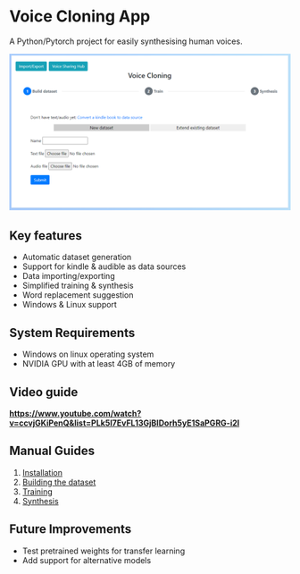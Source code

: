 # Voice Cloning App
A Python/Pytorch project for easily synthesising human voices.

![Preview](preview.png "Preview")

## Key features
- Automatic dataset generation
- Support for kindle & audible as data sources
- Data importing/exporting
- Simplified training & synthesis
- Word replacement suggestion
- Windows & Linux support

## System Requirements
- Windows on linux operating system
- NVIDIA GPU with at least 4GB of memory

## Video guide

**https://www.youtube.com/watch?v=ccvjGKiPenQ&list=PLk5I7EvFL13GjBIDorh5yE1SaPGRG-i2l**

## Manual Guides
1. [Installation](install.md)
1. [Building the dataset](dataset/dataset.md)
2. [Training](training/training.md)
3. [Synthesis](synthesis/synthesis.md)

## Future Improvements
- Test pretrained weights for transfer learning
- Add support for alternative models
